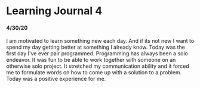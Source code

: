 # Learning Journal 4
#### 4/30/20

I am motivated to learn something new each day. And if its not new I want to spend my day getting better at something I already know. Today was the first day I've ever pair programmed. Programming has always been a solo endeavor. It was fun to be able to work together with someone on an otherwise solo project. It stretched my communication ability and it forced me to formulate words on how to come up with a solution to a problem. Today was a positive experience for me.